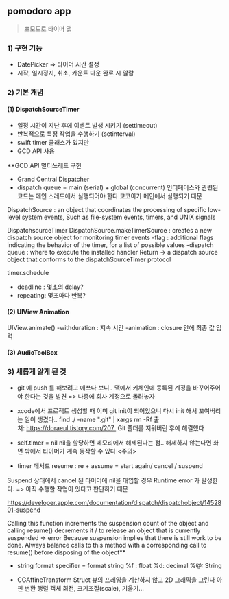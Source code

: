 ##  pomodoro app

> 뽀모도로 타이머 앱

### 1) 구현 기능
- DatePicker => 타이머 시간 설정 
- 시작, 일시정지, 취소, 카운트 다운 완료 시 알람

### 2) 기본 개념
#### (1) DispatchSourceTimer
- 일정 시간이 지난 후에 이벤트 발생 시키기 (settimeout)
- 반복적으로 특정 작업을 수행하기 (setinterval)
- swift timer 클래스가 있지만 
- GCD API 사용

**GCD API
멀티쓰레드 구현
- Grand Central Dispatcher
- dispatch queue = main (serial) + global (concurrent)
인터페이스와 관련된 코드는 메인 스레드에서 실행되어야 한다
코코아가 메인에서 실행되기 때문 

DispatchSource
: an object that coordinates the processing of specific low-level system events,
Such as file-system events, timers, and UNIX signals

<protocol>
DispatchsourceTimer

<func>
DispatchSource.makeTimerSource
: creates a new dispatch source object for monitoring timer events
-flag : additional flags indicating the behavior of the timer, for a list of possible values
-dispatch queue : where to execute the installed handler
Return -> a dispatch source object that conforms to the dispatchSourceTimer protocol

timer.schedule
- deadline : 몇초의 delay?
- repeating: 몇초마다 반복?

#### (2) UIView Animation
UIView.animate()
-withduration : 지속 시간
-animation : closure 안에 최종 값 입력

#### (3) AudioToolBox


### 3) 새롭게 알게 된 것 
- git 에 push 를 해보려고 애쓰다 보니.. 
맥에서 키체인에 등록된 계정을 바꾸어주어야 한다는 것을 발견
=> 나중에 회사 계정으로 돌려놓자

- xcode에서 프로젝트 생성할 때 이미 git init이 되어있으니 
다시 init 해서 꼬여버리는 일이 생겼다..
find ./ -name ".git" | xargs rm -Rf
출처: https://doraeul.tistory.com/207 
Git 폴더를 지워버린 후에 해결했다

- self.timer = nil
nil을 할당하면 메모리에서 해제된다는 점..
해제하지 않는다면 화면 밖에서 타이머가 계속 동작할 수 있다 <주의>

- timer 메서드
 resume : re + assume = start again/ cancel / suspend 

Suspend 상태에서 cancel 된 타이머에 nil을 대입할 경우
Runtime error 가 발생한다. => 아직 수행할 작업이 있다고 판단하기 때문

https://developer.apple.com/documentation/dispatch/dispatchobject/1452801-suspend

Calling this function increments the suspension count of the object and calling resume() decrements it
/ to release an object that is currently suspended => error
Because suspension implies that there is still work to be done.
Always balance calls to this method with a corresponding call to resume() before disposing of the object**

- string format specifier 
= format string
%f : float
%d: decimal
%@: String

- CGAffineTransform
Struct
뷰의 프레임을 계산하지 않고 2D 그래픽을 그린다
아핀 변환 행렬
객체 회전, 크기조절(scale), 기울기…



